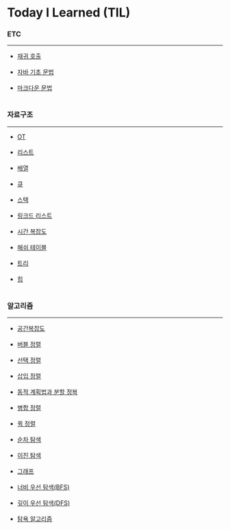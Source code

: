 # Today I Learned (TIL)

### ETC
-------------------------
- [재귀 호출](https://github.com/ssu18/TIL/blob/main/ETC/RecursiveCall.md) <br><br>
- [자바 기초 문법](https://github.com/ssu18/TIL/blob/main/ETC/JavaBasic.md) <br><br>
- [마크다운 문법](https://github.com/ssu18/TIL/blob/main/ETC/MDgrammer.md) <br><br>


### 자료구조
-----------------------------
- [OT](https://github.com/ssu18/TIL/blob/main/DataStructure/WelcomeDS_OT.md) <br><br>
- [리스트](https://github.com/ssu18/TIL/blob/main/DataStructure/WelcomeDS_List.md) <br><br>
- [배열](https://github.com/ssu18/TIL/blob/main/DataStructure/DS_Array.md) <br><br>
- [큐](https://github.com/ssu18/TIL/blob/main/DataStructure/DS_Queue.md) <br><br>
- [스택](https://github.com/ssu18/TIL/blob/main/DataStructure/DS_Stack.md) <br><br>
- [링크드 리스트](https://github.com/ssu18/TIL/blob/main/DataStructure/DS_LinkedList.md) <br><br>
- [시간 복잡도](https://github.com/ssu18/TIL/blob/main/DataStructure/DS_TimeComplexity.md) <br><br>
- [해쉬 테이블](https://github.com/ssu18/TIL/blob/main/DataStructure/DS_HashTable.md) <br><br>
- [트리](https://github.com/ssu18/TIL/blob/main/DataStructure/DS_Tree.md) <br><br>
- [힙](https://github.com/ssu18/TIL/blob/main/DataStructure/DS_Heap.md) <br><br>

### 알고리즘
-----------------------------------
- [공간복잡도](https://github.com/ssu18/TIL/blob/main/Algorithm/AL_SpacComplexity.md) <br><br>
- [버블 정렬](https://github.com/ssu18/TIL/blob/main/Algorithm/AL_BubbleSort.md) <br><br>
- [선택 정렬](https://github.com/ssu18/TIL/blob/main/Algorithm/AL_SelectionSort.md) <br><br>
- [삽입 정렬](https://github.com/ssu18/TIL/blob/main/Algorithm/AL_InsertionSort.md) <br><br>
- [동적 계획법과 분할 정복](https://github.com/ssu18/TIL/blob/main/Algorithm/AL_DP%2CDC.md) <br><br>
- [병합 정렬](https://github.com/ssu18/TIL/blob/main/Algorithm/AL_MergeSort.md) <br><br>
- [퀵 정렬](https://github.com/ssu18/TIL/blob/main/Algorithm/AL_QuickSort.md) <br><br>
- [순차 탐색](https://github.com/ssu18/TIL/blob/main/Algorithm/AL_SequentialSearch.md) <br><br>
- [이진 탐색](https://github.com/ssu18/TIL/blob/main/Algorithm/AL_BinarySearch.md) <br><br>
- [그래프](https://github.com/ssu18/TIL/blob/main/Algorithm/AL_Graph.md)<br><br>
- [너비 우선 탐색(BFS)](https://github.com/ssu18/TIL/blob/main/Algorithm/AL_BreadthFirstSearch.md)<br><br>
- [깊이 우선 탐색(DFS)](https://github.com/ssu18/TIL/blob/main/Algorithm/Al_DepthFirstSearch.md)<br><br>
- [탐욕 알고리즘](https://github.com/ssu18/TIL/blob/main/Algorithm/AL_Greedy.md)<br><br>